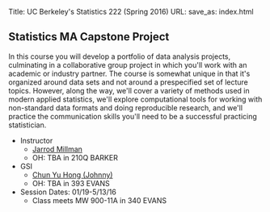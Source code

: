 Title: UC Berkeley's Statistics 222 (Spring 2016)
URL: 
save_as: index.html

## Statistics MA Capstone Project

In this course you will develop a portfolio of data analysis projects,
culminating in a collaborative group project in which you'll work with an
academic or industry partner. The course is somewhat unique in that it's
organized around data sets and not around a prespecified set of lecture topics.
However, along the way, we'll cover a variety of methods used in modern applied
statistics, we'll explore computational tools for working with non-standard
data formats and doing reproducible research, and we'll practice the
communication skills you'll need to be a successful practicing statistician.

* Instructor
    * [Jarrod Millman](http://www.jarrodmillman.com)
    * OH: TBA in 210Q BARKER
* GSI
    * [Chun Yu Hong (Johnny)](http://jcyhong.github.io)
    * OH: TBA in 393 EVANS
* Session Dates: 01/19-5/13/16
    * Class meets MW 900-11A in 340 EVANS
